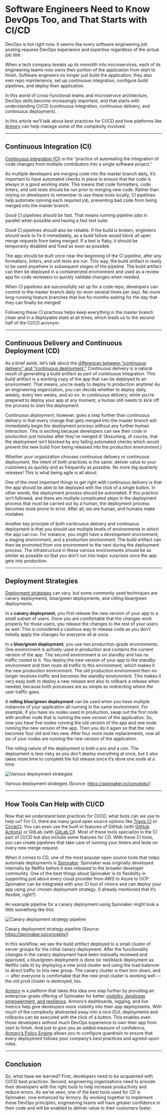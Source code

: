 # Software Engineers Need to Know DevOps Too, and That Starts with CI/CD

DevOps is hot right now. It seems like every software engineering job posting requires DevOps experience and expertise regardless of the actual job title.

When a tech company breaks up its monolith into microservices, each of its engineering teams now owns their portion of the application from start to finish. Software engineers no longer just build the application; they also own repo maintenance, set up continuous integration, configure build pipelines, and deploy their application.

In this world of cross-functional teams and microservice architecture, DevOps skills become increasingly important, and that starts with understanding CI/CD (continuous integration, continuous delivery, and continuous deployment).

In this article we’ll talk about best practices for CI/CD and how platforms like[ Armory](https://www.armory.io/) can help manage some of the complexity involved.

---

## Continuous Integration (CI)

[Continuous integration (CI)](https://www.atlassian.com/continuous-delivery/continuous-integration) is the “practice of automating the integration of code changes from multiple contributors into a single software project.”

As multiple developers are merging code into the master branch daily, it’s important to have automated checks in place to ensure that the code is always in a good working state. This means that code formatters, code linters, and unit tests should be run prior to merging new code. Rather than relying on developers to remember to use these tools locally, CI pipelines help automate running each required job, preventing bad code from being merged into the master branch.

Good CI pipelines should be fast. That means running pipeline jobs in parallel when possible and having a fast test suite.

Good CI pipelines should also be reliable. If the build is broken, engineers should work to fix it immediately, as a build failure would block all open merge requests from being merged. If a test is flaky, it should be temporarily disabled and fixed as soon as possible.

The app should be built once near the beginning of the CI pipeline, after any formatters, linters, and unit tests are run. This way, the build artifact is ready to be used anywhere in subsequent stages of the pipeline. The build artifact can then be deployed in a containerized environment and used as a review app for code reviewers to quickly validate changes when needed.

When CI pipelines are successfully set up for a code repo, developers can commit to the master branch daily (or even several times per day). No more long-running feature branches that live for months waiting for the day that they can finally be merged!

Following these CI practices helps keep everything in the master branch clean and in a deployable state at all times, which leads us to the second half of the CI/CD acronym.

---

## Continuous Delivery and Continuous Deployment (CD)

As a brief aside, let’s talk about the [differences between “continuous delivery” and “continuous deployment.”](https://www.atlassian.com/continuous-delivery/principles/continuous-integration-vs-delivery-vs-deployment) Continuous delivery is a natural result of generating a build artifact as part of continuous integration. This build artifact is a working copy of the app that can be deployed to an environment. That means, you’re ready to deploy to production anytime! As an engineering organization, you can decide whether to deploy daily, weekly, every two weeks, and so on. In continuous delivery, while you’re prepared to deploy your app at any moment, a human still needs to kick off the process to start the deployment.

Continuous *deployment*, however, goes a step further than continuous delivery in that every change that gets merged into the master branch will immediately begin the deployment process without any further human interaction. This is exciting because developers can see their code in production just minutes after they’ve merged it! (Assuming, of course, that the deployment isn’t blocked by any failing automated checks which would prevent the new build from being released into the production environment.)

Whether your organization chooses continuous delivery or continuous deployment, the intent of both practices is the same: deliver value to your customers as quickly and as frequently as possible. No more big quarterly releases! This is what being agile is all about.

One of the most important things to get right with continuous delivery is that the app should be able to be deployed with the click of a single button. In other words, the deployment process should be automated. If this practice isn’t followed, and there are multiple complicated steps in the deployment process that must be carried out by a human, the deployment process becomes more prone to error. After all, we are human, and humans make mistakes.

Another key principle of both continuous delivery and continuous deployment is that you should use multiple levels of environments in which the app can run. For instance, you might have a development environment, a staging environment, and a production environment. The build artifact can then be promoted from one environment to the next during the deployment process. The infrastructure in these various environments should be as similar as possible so that you don’t run into major surprises once the app gets into production.

---

## Deployment Strategies

[Deployment strategies](https://cloud.google.com/architecture/application-deployment-and-testing-strategies) can vary, but some commonly used techniques are canary deployments, blue/green deployments, and rolling blue/green deployments.

In a **canary deployment**, you first release the new version of your app to a small subset of users. Once you are comfortable that the changes work properly for those users, you release the changes to the rest of your users as well. This is considered a cautious way to release code as you don’t initially apply the changes for everyone all at once.

In a **blue/green deployment**, you use two production-grade environments. One environment is actively used in production and contains the current version of the app. The second environment is on standby and has no traffic routed to it. You deploy the new version of your app to the standby environment and then route all traffic to this environment, which makes it the new production environment. The old production environment then no longer receives traffic and becomes the standby environment. This makes it very easy both to deploy a new release and also to rollback a release when needed, because both processes are as simple as redirecting where the user traffic goes.

A **rolling blue/green deployment** can be used when you have multiple instances of your application all running in the same environment. For example, if you have six nodes used in production, swap out the first node with another node that is running the new version of the application. So, now you have five nodes running the old version of the app and one node running the new version of the app. Then you do it again so that the ratio becomes four old and two new. After four more node replacements, now all six of your nodes are running the new version of the application.

The rolling nature of the deployment is both a pro and a con. The deployment is less risky as you don’t deploy everything at once, but it also takes more time to complete the full release since it’s done one node at a time.

![Various deployment strategies](https://dev-to-uploads.s3.amazonaws.com/uploads/articles/82l5mfdbi5pxv8gemo00.png)
<figcaption>Various deployment strategies (Source: <a href="https://spinnaker.io/concepts/">https://spinnaker.io/concepts/</a>)</figcaption>

---

## How Tools Can Help with CI/CD

Now that we understand best practices for CI/CD, what tools can we use to help us? For CI, there are many good open source options like [Travis CI](https://travis-ci.org/) or[ CircleCI](https://circleci.com/). You can even use the built-in features of GitHub (with [GitHub Actions](https://docs.github.com/en/actions)) or GitLab (with [GitLab CI](https://docs.gitlab.com/ee/ci/)). Most of these tools specialize in the CI part of CI/CD but also include some features for CD. With these CI tools, you can create pipelines that take care of running your linters and tests on every new merge request.

When it comes to CD, one of the most popular open source tools that helps automate deployments is [Spinnaker](https://spinnaker.io/). Spinnaker was originally developed internally by Netflix before it was released to the broader developer community. One of the best things about Spinnaker is its flexibility in supporting just about every cloud provider from AWS to Azure to GCP. Spinnaker can be integrated with your CI tool of choice and can deploy your app using your chosen deployment strategy. (I already mentioned that it’s flexible, right?)

An example pipeline for a canary deployment using Spinnaker might look a little something like this:

![Canary deployment strategy pipeline](https://dev-to-uploads.s3.amazonaws.com/uploads/articles/ganiqvqiblwno7scyl9v.png)
<figcaption>Canary deployment strategy pipeline (Source: <a href="https://spinnaker.io/concepts/">https://spinnaker.io/concepts/</a>)</figcaption>

In this workflow, we see the build artifact deployed to a small cluster of server groups for the initial canary deployment. After the functionality changes in the canary deployment have been manually reviewed and approved, a blue/green deployment is done (or red/black deployment as Netflix calls it) by deploying a new prod cluster and using the load balancer to direct traffic to this new group. The canary cluster is then torn down, and — after everyone is comfortable that the new prod cluster is working well — the old prod cluster is destroyed, too.

[Armory](https://www.armory.io/armory-spinnaker/) is a platform that takes this idea one step further by providing an enterprise-grade offering of Spinnaker for better [visibility, developer empowerment, and resilience](https://www.armory.io/armory-enterprise-spinnaker/). Armory’s dashboards, logging, and live metrics help give developers more visibility into their app deployments. With much of the complexity abstracted away into a nice GUI, deployments and rollbacks can be executed with the click of a button. This enables even those developers without much DevOps experience to own their app from start to finish. And just to give you an added measure of confidence, [Armory’s Policy Engine](https://www.armory.io/armory-enterprise-spinnaker/policy-engine/) allows you to configure guardrails to ensure that every deployment follows your company’s best practices and agreed-upon rules.

---

## Conclusion

So, what have we learned? First, developers need to be acquainted with CI/CD best practices. Second, engineering organizations need to provide their developers with the right tools to help increase productivity and reduce errors. As we’ve seen, one of the best tools used for CD is Spinnaker, now enhanced by Armory. By working together to implement these DevOps principles, engineering teams will have greater confidence in their code and will be enabled to deliver value to their customers faster.
